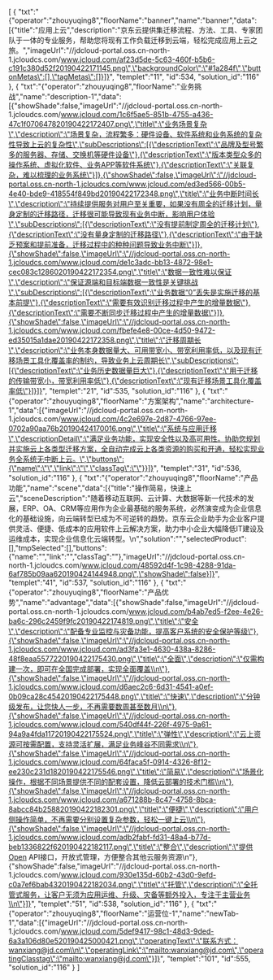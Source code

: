 [
	{
		"txt":"{\"operator\":\"zhouyuqing8\",\"floorName\":\"banner\",\"name\":\"banner\",\"data\":[{\"title\":\"应用上云\",\"description\":\"京东云提供集迁移流程、方法、工具、专家团队于一体的专业服务，帮助您将现有工作负载迁移到云端，轻松完成应用上云之旅。\",\"imageUrl\":\"//jdcloud-portal.oss.cn-north-1.jcloudcs.com/www.jcloud.com/af23d5de-5c63-460f-b5b6-c191c380d52f20190422171145.png\",\"backgroundColor\":\"#1a284f\",\"buttonMetas\":[],\"tagMetas\":[]}]}",
		"templet":"11",
		"id":534,
		"solution_id":"116"
	},
	{
		"txt":"{\"operator\":\"zhouyuqing8\",\"floorName\":\"业务挑战\",\"name\":\"description-1\",\"data\":[{\"showShade\":false,\"imageUrl\":\"//jdcloud-portal.oss.cn-north-1.jcloudcs.com/www.jcloud.com/1c6f5ae5-851b-4755-a436-47c1f070647820190422172407.png\",\"title\":\"业务场景复杂\",\"description\":\"场景复杂，流程繁多：硬件设备、软件系统和业务系统的复杂性导致上云的复杂性\",\"subDescriptions\":[{\"descriptionText\":\"品牌及型号繁多的服务器、存储、交换机等硬件设备\"},{\"descriptionText\":\"版本类型众多的操作系统、虚拟化软件、业务APP等软件系统\"},{\"descriptionText\":\"关联复杂，难以梳理的业务系统\"}]},{\"showShade\":false,\"imageUrl\":\"//jdcloud-portal.oss.cn-north-1.jcloudcs.com/www.jcloud.com/ed3ed566-00b5-4e40-bde9-418554f849bd20190422172348.png\",\"title\":\"业务中断时间长\",\"description\":\"持续提供服务对用户至关重要，如果没有周全的迁移计划，量身定制的迁移路径，迁移很可能导致现有业务中断，影响用户体验\",\"subDescriptions\":[{\"descriptionText\":\"没有提前制定周全的迁移计划\"},{\"descriptionText\":\"没有量身定制的迁移路径\"},{\"descriptionText\":\"由于缺乏预案和提前准备，迁移过程中的种种问题导致业务中断\"}]},{\"showShade\":false,\"imageUrl\":\"//jdcloud-portal.oss.cn-north-1.jcloudcs.com/www.jcloud.com/de1c3adc-bb13-4872-98e1-cec083c1286020190422172354.png\",\"title\":\"数据一致性难以保证\",\"description\":\"保证源端和目标端数据一致性是关键挑战\",\"subDescriptions\":[{\"descriptionText\":\"业务数据“0”丢失是实施迁移的基本前提\"},{\"descriptionText\":\"需要有效识别迁移过程中产生的增量数据\"},{\"descriptionText\":\"需要不断同步迁移过程中产生的增量数据\"}]},{\"showShade\":false,\"imageUrl\":\"//jdcloud-portal.oss.cn-north-1.jcloudcs.com/www.jcloud.com/fbefe4e8-00ce-4d50-9472-ed35015a1dae20190422172358.png\",\"title\":\"迁移周期长\",\"description\":\"业务本身数据量大、可用带宽小、带宽利用率低，以及现有迁移场景工具化覆盖率的制约，导致业务上云周期长\",\"subDescriptions\":[{\"descriptionText\":\"业务历史数据量巨大\"},{\"descriptionText\":\"用于迁移的传输带宽小，带宽利用率低\"},{\"descriptionText\":\"现有迁移场景工具化覆盖率低\"}]}]}",
		"templet":"21",
		"id":535,
		"solution_id":"116"
	},
	{
		"txt":"{\"operator\":\"zhouyuqing8\",\"floorName\":\"方案架构\",\"name\":\"architecture-1\",\"data\":[{\"imageUrl\":\"//jdcloud-portal.oss.cn-north-1.jcloudcs.com/www.jcloud.com/4c2e697e-2d87-4766-97ee-0702a90aa76b20190424170016.png\",\"title\":\"系统与应用迁移\",\"descriptionDetail\":\"满足业务功能，实现安全性以及高可用性。协助您规划并实施云上各类型迁移方案，全自动完成云上各类资源的购买和开通，轻松实现业务全系统无中断上云。\",\"buttons\":{\"name\":\"\",\"link\":\"\",\"classTag\":\"\"}}]}",
		"templet":"31",
		"id":536,
		"solution_id":"116"
	},
	{
		"txt":"{\"operator\":\"zhouyuqing8\",\"floorName\":\"产品功能\",\"name\":\"scene\",\"data\":[{\"title\":\"操作简易，快速上云\",\"sceneDescription\":\"随着移动互联网、云计算、大数据等新一代技术的发展，ERP、OA、CRM等应用作为企业最基础的服务系统，必然演变成为企业信息化的基础设施，向云端转型已成为不可逆转的趋势。京东云企业助手为企业客户提供灵活、便捷、低成本的应用软件上云解决方案，助力中小企业大幅降低IT建设及运维成本，实现企业信息化云端转型。\\n\",\"solution\":\"\",\"selectedProduct\":[],\"tmpSelected\":[],\"buttons\":{\"name\":\"\",\"link\":\"\",\"classTag\":\"\"},\"imageUrl\":\"//jdcloud-portal.oss.cn-north-1.jcloudcs.com/www.jcloud.com/48592d4f-1c98-4288-91da-6af785b09aa620190424144948.png\",\"showShade\":false}]}",
		"templet":"41",
		"id":537,
		"solution_id":"116"
	},
	{
		"txt":"{\"operator\":\"zhouyuqing8\",\"floorName\":\"产品优势\",\"name\":\"advantage\",\"data\":[{\"showShade\":false,\"imageUrl\":\"//jdcloud-portal.oss.cn-north-1.jcloudcs.com/www.jcloud.com/b4ab7ed5-f2ee-4e26-ba6c-296c2459f9fc20190422174819.png\",\"title\":\"安全\",\"description\":\"配备专业监控与灾备功能，提高客户系统的安全保护等级\"},{\"showShade\":false,\"imageUrl\":\"//jdcloud-portal.oss.cn-north-1.jcloudcs.com/www.jcloud.com/ad3fa3e1-4630-438a-8286-48f8eaa5577220190422175430.png\",\"title\":\"全面\",\"description\":\"仅需构建一次，即可在全国完成部署，实现全面覆盖\\n\"},{\"showShade\":false,\"imageUrl\":\"//jdcloud-portal.oss.cn-north-1.jcloudcs.com/www.jcloud.com/d6aec2c6-6d31-4541-a0ef-0b09ca28c45420190422175448.png\",\"title\":\"快速\",\"description\":\"分钟级发布，让您快人一步，不再需要数周甚至数月\\n\"},{\"showShade\":false,\"imageUrl\":\"//jdcloud-portal.oss.cn-north-1.jcloudcs.com/www.jcloud.com/540df44f-226f-4975-9a61-94a9a4fda11720190422175524.png\",\"title\":\"弹性\",\"description\":\"云上资源可按需配置，支持灵活扩展，满足业务峰谷不同需求\\n\"},{\"showShade\":false,\"imageUrl\":\"//jdcloud-portal.oss.cn-north-1.jcloudcs.com/www.jcloud.com/64faca5f-0914-4326-8f12-ee230c231d1820190422175546.png\",\"title\":\"简易\",\"description\":\"场景化操作，根据不同场景提供不同的配套设置，降低云部署的技术门槛\\n\"},{\"showShade\":false,\"imageUrl\":\"//jdcloud-portal.oss.cn-north-1.jcloudcs.com/www.jcloud.com/a671288b-8c47-4758-8bca-8abcc84b258820190422182301.png\",\"title\":\"便捷\",\"description\":\"用户侧操作简单，不再需要分别设置复杂参数，轻松一键上云\\n\"},{\"showShade\":false,\"imageUrl\":\"//jdcloud-portal.oss.cn-north-1.jcloudcs.com/www.jcloud.com/adb2fabf-fd31-48a4-b77d-beb1336822f620190422182117.png\",\"title\":\"整合\",\"description\":\"提供Open API接口，开放式管理，方便整合其他云服务资源\\n\"},{\"showShade\":false,\"imageUrl\":\"//jdcloud-portal.oss.cn-north-1.jcloudcs.com/www.jcloud.com/930e135d-60b2-43d0-9efd-c0a7ef6bab4320190422182034.png\",\"title\":\"托管\",\"description\":\"全托管式服务，让客户无须为应用运维、升级、灾备等额外投入，专注于主营业务\\n\"}]}",
		"templet":"51",
		"id":538,
		"solution_id":"116"
	},
	{
		"txt":"{\"operator\":\"zhouyuqing8\",\"floorName\":\"运营位-1\",\"name\":\"newTab-1\",\"data\":[{\"imageUrl\":\"//jdcloud-portal.oss.cn-north-1.jcloudcs.com/www.jcloud.com/5def9417-98c1-48d3-9ded-6a3a106d80e520190425000421.png\",\"operatingText\":\"联系方式：wanxiang@jd.com\\n\",\"operatingLink\":\"mailto:wanxiang@jd.com\",\"operatingClasstag\":\"mailto:wanxiang@jd.com\"}]}",
		"templet":"101",
		"id":555,
		"solution_id":"116"
	}
]